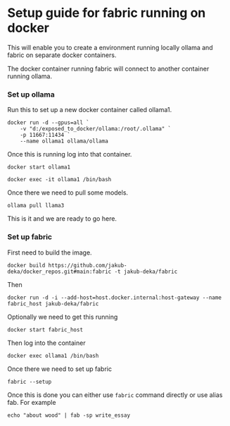 # Setup guide for fabric running on docker

This will enable you to create a environment running locally ollama and fabric on separate docker containers.

The docker container running fabric will connect to another container running ollama.

### Set up ollama

Run this to set up a new docker container called ollama1.

```
docker run -d --gpus=all `
    -v "d:/exposed_to_docker/ollama:/root/.ollama" `
    -p 11667:11434 `
    --name ollama1 ollama/ollama
```

Once this is running log into that container.

```
docker start ollama1
```

```
docker exec -it ollama1 /bin/bash
```

Once there we need to pull some models.

```
ollama pull llama3
```

This is it and we are ready to go here.

### Set up fabric

First need to build the image.

```
docker build https://github.com/jakub-deka/docker_repos.git#main:fabric -t jakub-deka/fabric
```

Then

```
docker run -d -i --add-host=host.docker.internal:host-gateway --name fabric_host jakub-deka/fabric
```

Optionally we need to get this running

```
docker start fabric_host
```

Then log into the container

```
docker exec ollama1 /bin/bash
```

Once there we need to set up fabric

```
fabric --setup
```

Once this is done you can either use `fabric` command directly or use alias fab. For example

```
echo "about wood" | fab -sp write_essay
```